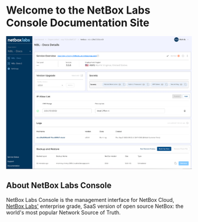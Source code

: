 # Welcome to the NetBox Labs Console Documentation Site

![netbox main ui](./images/docs_home.png)

## About NetBox Labs Console

NetBox Labs Console is the management interface for NetBox Cloud, [NetBox Labs'](https://netboxlabs.com/netbox-cloud) enterprise grade, SaaS version of open source NetBox: the world's most popular Network Source of Truth. 
